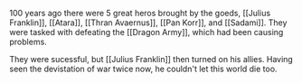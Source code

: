 100 years ago there were 5 great heros brought by the goeds, [[Julius Franklin]], [[Atara]], [[Thran Avaernus]], [[Pan Korr]], and [[Sadami]]. They were tasked with defeating the [[Dragon Army]], which had been causing problems.

They were sucessful, but [[Julius Franklin]] then turned on his allies. Having seen the devistation of war twice now, he couldn't let this world die too.

